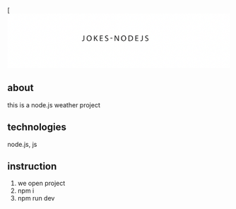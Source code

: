 [![Header](https://github.com/kingcatttttt/Jokes-NodeJS/blob/master/1.png?raw=true)


## about
this is a node.js weather project

## technologies
node.js, js

## instruction

1. we open
 project
2. npm i
3. npm run dev
